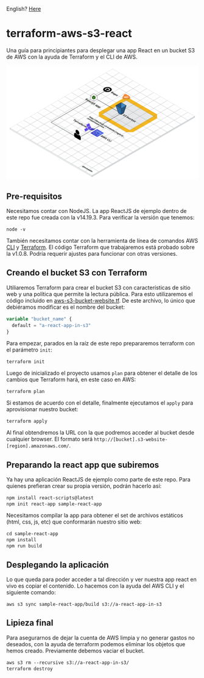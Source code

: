 English? [Here](README.md)

# terraform-aws-s3-react

Una guía para principiantes para desplegar una app React en un bucket S3 de AWS con la ayuda de Terraform y el CLI de AWS.

![Diagrama](/img/diagram.png?raw=true 'Diagrama')

## Pre-requisitos

Necesitamos contar con NodeJS. La app ReactJS de ejemplo dentro de este repo fue creada con la v14.19.3. Para verificar la versión que tenemos:

```console
node -v
```

También necesitamos contar con la herramienta de línea de comandos AWS [CLI](https://docs.aws.amazon.com/cli/latest/userguide/getting-started-install.html) y [Terraform](https://www.terraform.io/downloads). El código Terraform que trabajaremos está probado sobre la v1.0.8. Podría requerir ajustes para funcionar con otras versiones.

## Creando el bucket S3 con Terraform

Utiliaremos Terraform para crear el bucket S3 con características de sitio web y una política que permite la lectura pública. Para esto utilizaremos el código incluido en [aws-s3-bucket-website.tf](aws-s3-bucket-website.tf). De este archivo, lo único que debiéramos modificar es el nombre del bucket:

```terraform
variable "bucket_name" {
  default = "a-react-app-in-s3"
}
```

Para empezar, parados en la raíz de este repo prepararemos terraform con el parámetro `init`:

```console
terraform init
```

Luego de inicializado el proyecto usamos `plan` para obtener el detalle de los cambios que Terraform hará, en este caso en AWS:

```console
terraform plan
```

Si estamos de acuerdo con el detalle, finalmente ejecutamos el `apply` para aprovisionar nuestro bucket:

```console
terraform apply
```

Al final obtendremos la URL con la que podremos acceder al bucket desde cualquier browser. El formato será `http://[bucket].s3-website-[region].amazonaws.com/`.

## Preparando la react app que subiremos

Ya hay una aplicación ReactJS de ejemplo como parte de este repo. Para quienes prefieran crear su propia versión, podrán hacerlo así:

```console
npm install react-scripts@latest
npm init react-app sample-react-app
```

Necesitamos compilar la app para obtener el set de archivos estáticos (html, css, js, etc) que conformarán nuestro sitio web:

```console
cd sample-react-app
npm install
npm run build
```

## Desplegando la aplicación

Lo que queda para poder acceder a tal dirección y ver nuestra app react en vivo es copiar el contenido. Lo hacemos con la ayuda del AWS CLI y el siguiente comando:

```console
aws s3 sync sample-react-app/build s3://a-react-app-in-s3
```

## Lipieza final

Para asegurarnos de dejar la cuenta de AWS limpia y no generar gastos no deseados, con la ayuda de terraform podemos eliminar los objetos que hemos creado. Previamente debemos vaciar el bucket.

```console
aws s3 rm --recursive s3://a-react-app-in-s3/
terraform destroy
```
